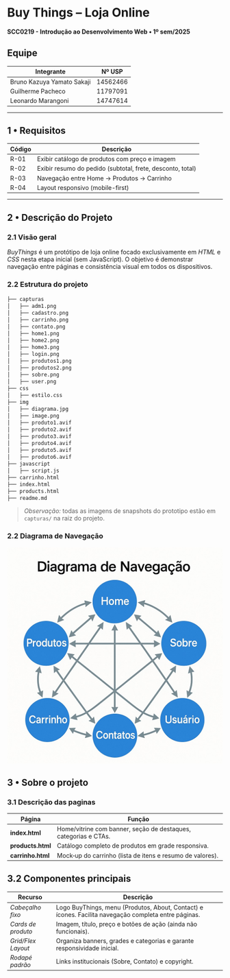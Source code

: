 # Buy Things – Loja Online  
**SCC0219 - Introdução ao Desenvolvimento Web • 1º sem/2025**

## Equipe
| Integrante | Nº USP |
|------------|--------|
| Bruno Kazuya Yamato Sakaji | 14562466 |
| Guilherme Pacheco | 11797091 |
| Leonardo Marangoni | 14747614 |

---

## 1 • Requisitos

| Código | Descrição|
|--------|-----------|
| R-01 | Exibir catálogo de produtos com preço e imagem |
| R-02 | Exibir resumo do pedido (subtotal, frete, desconto, total) |
| R-03 | Navegação entre Home → Produtos → Carrinho |
| R-04 | Layout responsivo (mobile-first) |

---

## 2 • Descrição do Projeto

### 2.1 Visão geral
*BuyThings* é um protótipo de loja online focado exclusivamente em *HTML* e *CSS* nesta etapa inicial (sem JavaScript). O objetivo é demonstrar navegação entre páginas e consistência visual em todos os dispositivos.


### 2.2 Estrutura do projeto
```
├── capturas
│   ├── adm1.png
│   ├── cadastro.png
│   ├── carrinho.png
│   ├── contato.png
│   ├── home1.png
│   ├── home2.png
│   ├── home3.png
│   ├── login.png
│   ├── produtos1.png
│   ├── produtos2.png
│   ├── sobre.png
│   ├── user.png
├── css
│   ├── estilo.css
├── img
│   ├── diagrama.jpg
│   ├── image.png
│   ├── produto1.avif
│   ├── produto2.avif
│   ├── produto3.avif
│   ├── produto4.avif
│   ├── produto5.avif
│   ├── produto6.avif
├── javascript
│   ├── script.js
├── carrinho.html
├── index.html
├── products.html
├── readme.md
```

> *Observação:* todas as imagens de snapshots do prototipo estão em `capturas/` na raiz do projeto.


### 2.2 Diagrama de Navegação
![Diagrama de navegação](img/diagrama.jpg)

## 3 • Sobre o projeto

### 3.1 Descrição das paginas
|Página             | Função                                          | 
|--------------------|-------------------------------------------------|
| **index.html**   | Home/vitrine com banner, seção de destaques, categorias e CTAs. |
| **products.html**| Catálogo completo de produtos em grade responsiva. | 
| **carrinho.html**| Mock‑up do carrinho (lista de itens e resumo de valores). |

## 3.2 Componentes principais

| Recurso                | Descrição                                                         |
|------------------------|-------------------------------------------------------------------|
| *Cabeçalho fixo*     | Logo BuyThings, menu (Produtos, About, Contact) e ícones. Facilita navegação completa entre páginas. |
| *Cards de produto*   | Imagem, título, preço e botões de ação (ainda não funcionais). |
| *Grid/Flex Layout*   | Organiza banners, grades e categorias e garante responsividade inicial. |
| *Rodapé padrão*      | Links institucionais (Sobre, Contato) e copyright. |

